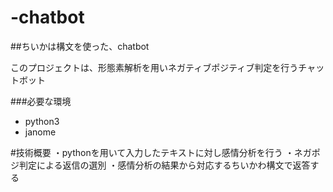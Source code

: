 # -chatbot

##ちいかは構文を使った、chatbot

このプロジェクトは、形態素解析を用いネガティブポジティブ判定を行うチャットボット

###必要な環境

- python3
- janome 

#技術概要
・pythonを用いて入力したテキストに対し感情分析を行う
・ネガポジ判定による返信の選別
・感情分析の結果から対応するちいかわ構文で返答する



